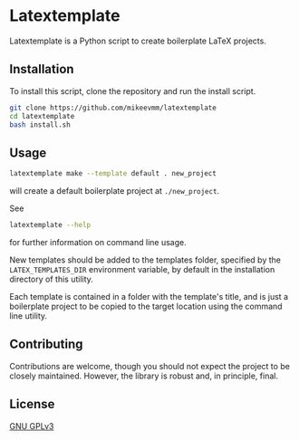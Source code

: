 # Latextemplate

Latextemplate is a Python script to create boilerplate LaTeX projects.

## Installation

To install this script, clone the repository and run the install script.

```bash
git clone https://github.com/mikeevmm/latextemplate
cd latextemplate
bash install.sh
```

## Usage

```bash
latextemplate make --template default . new_project
```

will create a default boilerplate project at `./new_project`.

See

```bash
latextemplate --help
```

for further information on command line usage.

New templates should be added to the templates folder, specified by
the `LATEX_TEMPLATES_DIR` environment variable, by default in the installation
directory of this utility.

Each template is contained in a folder with the template's title, and
is just a boilerplate project to be copied to the target location using
the command line utility.

## Contributing

Contributions are welcome, though you should not expect the project
to be closely maintained. However, the library is robust and, in principle,
final.

## License
[GNU GPLv3](https://choosealicense.com/licenses/gpl-3.0/)